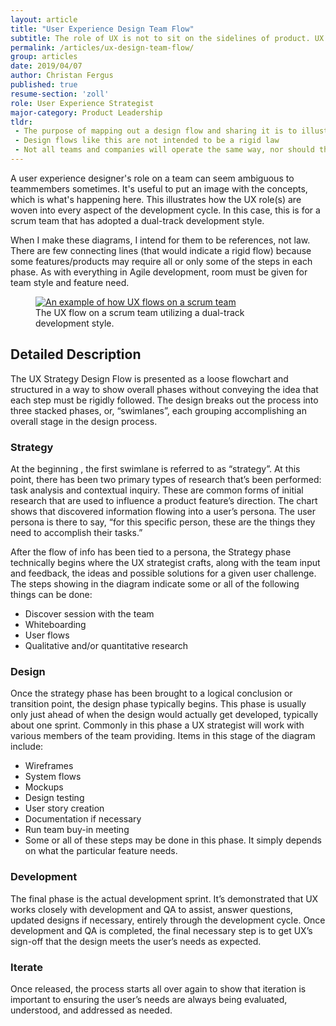 ```yaml
---
layout: article
title: "User Experience Design Team Flow"
subtitle: The role of UX is not to sit on the sidelines of product. UX is to be an integral, driving, & course-correcting force that is crucial to a product’s development.
permalink: /articles/ux-design-team-flow/
group: articles
date: 2019/04/07
author: Christan Fergus
published: true
resume-section: 'zoll'
role: User Experience Strategist
major-category: Product Leadership
tldr:
 - The purpose of mapping out a design flow and sharing it is to illustrate how it <em>can</em> be done, and perhaps spark inspiration for other teams
 - Design flows like this are not intended to be a rigid law
 - Not all teams and companies will operate the same way, nor should they because teams contain humans
---
```

A user experience designer's role on a team can seem ambiguous to teammembers sometimes. It's useful to put an image with the concepts, which is what's happening here. This illustrates how the UX role(s) are woven into every aspect of the development cycle. In this case, this is for a scrum team that has adopted a dual-track development style.

When I make these diagrams, I intend for them to be references, not law. There are few connecting lines (that would indicate a rigid flow) because some features/products may require all or only some of the steps in each phase. As with everything in Agile development, room must be given for team style and feature need.
<figure>
    <a href="https://res.cloudinary.com/fergd/image/upload/v1554951976/fergdblog/UX-Design-Flow-Original-3370w.png" target="_blank" rel="noopener" rel="external">
        <img srcset="https://res.cloudinary.com/fergd/image/upload/v1555249500/fergdblog/UX-Design-Flow_Copy-320w.png 320w,
                https://res.cloudinary.com/fergd/image/upload/v1555249500/fergdblog/UX-Design-Flow-Original-480w.png 480w,
                https://res.cloudinary.com/fergd/image/upload/v1555249500/fergdblog/UX-Design-Flow-Original-800w.png 800w,
                https://res.cloudinary.com/fergd/image/upload/v1554951976/fergdblog/UX-Design-Flow-Original-3370w.png 900w" sizes="(max-width: 340px) 330px,
                    (max-width: 480px) 440px, 
                    (max-width: 1024px) 800px,    
                    1025px" src="https://res.cloudinary.com/fergd/image/upload/v1554951976/fergdblog/UX-Design-Flow-Original-3370w.png" alt="An example of how UX flows on a scrum team">
    </a>
    <figcaption>The UX flow on a scrum team utilizing a dual-track development style.</figcaption>
</figure>

## Detailed Description

The UX Strategy Design Flow is presented as a loose flowchart and structured in a way to show overall phases without conveying the idea that each step must be rigidly followed. The design breaks out the process into three stacked phases, or, “swimlanes”, each grouping accomplishing an overall stage in the design process. 

### Strategy

At the beginning , the first swimlane is referred to as “strategy”. At this point, there has been two primary types of research that’s been performed: task analysis and contextual inquiry. These are common forms of initial research that are used to influence a product feature’s direction. The chart shows that discovered information flowing into a user’s persona. The user persona is there to say, “for this specific person, these are the things they need to accomplish their tasks.”

After the flow of info has been tied to a persona, the Strategy phase technically begins where the UX strategist crafts, along with the team input and feedback, the ideas and possible solutions for a given user challenge. The steps showing in the diagram indicate some or all of the following things can be done:
- Discover session with the team
- Whiteboarding
- User flows
- Qualitative and/or quantitative research

### Design

Once the strategy phase has been brought to a logical conclusion or transition point, the design phase typically begins. This phase is usually only just ahead of when the design would actually get developed, typically about one sprint. Commonly in this phase a UX strategist will work with various members of the team providing. Items in this stage of the diagram include:
- Wireframes
- System flows
- Mockups
- Design testing
- User story creation
- Documentation if necessary
- Run team buy-in meeting
- Some or all of these steps may be done in this phase. It simply depends on what the particular feature needs. 

### Development

The final phase is the actual development sprint. It’s demonstrated that UX works closely with development and QA to assist, answer questions, updated designs if necessary, entirely through the development cycle. Once development and QA is completed, the final necessary step is to get UX’s sign-off that the design meets the user’s needs as expected. 

### Iterate
Once released, the process starts all over again to show that iteration is important to ensuring the user’s needs are always being evaluated, understood, and addressed as needed. 